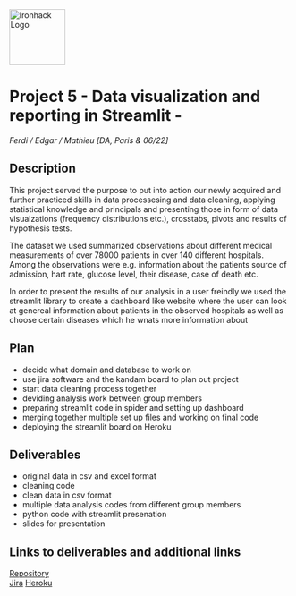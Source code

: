 <img src="https://bit.ly/2VnXWr2" alt="Ironhack Logo" width="100"/>

# Project 5 - Data visualization and reporting in Streamlit - 

*Ferdi / Edgar / Mathieu*
*[DA, Paris & 06/22]*

## Description 

This project served the purpose to put into action our newly acquired and further practiced skills in data processesing and data cleaning, applying statistical knowledge and principals and presenting those in form of data visualzations (frequency distributions etc.), crosstabs, pivots and results of hypothesis tests.

The dataset we used summarized observations about different medical measurements of over 78000 patients in over 140 different hospitals. Among the observations were e.g. information about the patients source of admission, hart rate, glucose level, their disease, case of death etc.

In order to present the results of our analysis in a user freindly we used the streamlit library to create a dashboard like website where the user can look at genereal information about patients in the observed hospitals as well as choose certain diseases which he wnats more information about

## Plan
- decide what domain and database to work on
- use jira software and the kandam board to plan out project
- start data cleaning process together
- deviding analysis work between group members
- preparing streamlit code in spider and setting up dashboard
- merging together multiple set up files and working on final code
- deploying the streamlit board on Heroku

## Deliverables

- original data in csv and excel format
- cleaning code
- clean data in csv format
- multiple data analysis codes from different group members
- python code with streamlit presenation
- slides for presentation

## Links to deliverables and additional links

[Repository](https://github.com/Edgart371/Project5)  
[Jira](https://edgartome.atlassian.net/jira/software/projects/PROJ5/boards/4)
[Heroku]()
